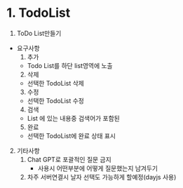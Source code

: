 # 1. TodoList

1. ToDo List만들기

- 요구사항
  1. 추가
  - Todo List를 하단 list영역에 노출
  2. 삭제
  - 선택한 TodoList 삭제
  3. 수정
  - 선택한 TodoList 수정
  4. 검색
  - List 에 있는 내용중 검색어가 포함된
  5. 완료
  - 선택한 TodoList에 완료 상태 표시

2. 기타사항
   1. Chat GPT로 포괄적인 질문 금지
      - 사용시 어떤부분에 어떻게 질문했는지 남겨두기
   2. 차주 서버연결시 날자 선택도 가능하게 할예정(dayjs 사용)
